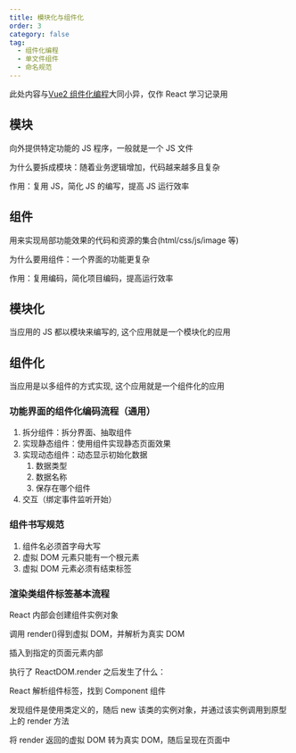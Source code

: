 ```yaml
---
title: 模块化与组件化
order: 3
category: false
tag:
  - 组件化编程
  - 单文件组件
  - 命名规范
---
```


此处内容与[Vue2 组件化编程](../vue2/6-组件化编程.html)大同小异，仅作 React 学习记录用

## 模块

向外提供特定功能的 JS 程序，一般就是一个 JS 文件

为什么要拆成模块：随着业务逻辑增加，代码越来越多且复杂

作用：复用 JS，简化 JS 的编写，提高 JS 运行效率

## 组件

用来实现局部功能效果的代码和资源的集合(html/css/js/image 等)

为什么要用组件：一个界面的功能更复杂

作用：复用编码，简化项目编码，提高运行效率

## 模块化

当应用的 JS 都以模块来编写的, 这个应用就是一个模块化的应用

## 组件化

当应用是以多组件的方式实现, 这个应用就是一个组件化的应用

### 功能界面的组件化编码流程（通用）

1. 拆分组件：拆分界面、抽取组件
2. 实现静态组件：使用组件实现静态页面效果
3. 实现动态组件：动态显示初始化数据
   1. 数据类型
   2. 数据名称
   3. 保存在哪个组件
4. 交互（绑定事件监听开始）

### 组件书写规范

1. 组件名必须首字母大写
2. 虚拟 DOM 元素只能有一个根元素
3. 虚拟 DOM 元素必须有结束标签

### 渲染类组件标签基本流程

React 内部会创建组件实例对象

调用 render()得到虚拟 DOM，并解析为真实 DOM

插入到指定的页面元素内部

执行了 ReactDOM.render 之后发生了什么：

React 解析组件标签，找到 Component 组件

发现组件是使用类定义的，随后 new 该类的实例对象，并通过该实例调用到原型上的 render 方法

将 render 返回的虚拟 DOM 转为真实 DOM，随后呈现在页面中